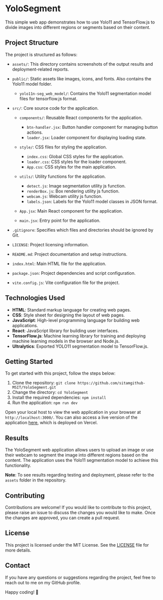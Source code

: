 # YoloSegment

This simple web app demonstrates how to use Yolo11 and TensorFlow.js to divide images into different regions or segments based on their content.

## Project Structure

The project is structured as follows:

- `assets/`: This directory contains screenshots of the output results and deployment-related reports.

- `public/`: Static assets like images, icons, and fonts. Also contains the Yolo11 model folder.

  - `yolo11n-seg_web_model/`: Contains the Yolo11 segmentation model files for tensorflow.js format.

- `src/`: Core source code for the application.

  - `components/`: Reusable React components for the application.

    - `btn-handler.jsx`: Button handler component for managing button actions.
    - `loader.jsx`: Loader component for displaying loading state.

  - `style/`: CSS files for styling the application.

    - `index.css`: Global CSS styles for the application.
    - `loader.css`: CSS styles for the loader component.
    - `App.css`: CSS styles for the main application.

  - `utils/`: Utility functions for the application.

    - `detect.js`: Image segmentation utility js function.
    - `renderBox.js`: Box rendering utility js function.
    - `webcam.js`: Webcam utility js function.
    - `labels.json`: Labels for the Yolo11 model classes in JSON format.

  - `App.jsx`: Main React component for the application.
  - `main.jsx`: Entry point for the application.

- `.gitignore`: Specifies which files and directories should be ignored by Git.
- `LICENSE`: Project licensing information.
- `README.md`: Project documentation and setup instructions.
- `index.html`: Main HTML file for the application.
- `package.json`: Project dependencies and script configuration.
- `vite.config.js`: Vite configuration file for the project.

## Technologies Used

- **HTML**: Standard markup language for creating web pages.
- **CSS**: Style sheet for designing the layout of web pages.
- **JavaScript**: High-level programming language for building web applications.
- **React**: JavaScript library for building user interfaces.
- **TensorFlow.js**: Machine learning library for training and deploying machine learning models in the browser and Node.js.
- **Ultralytics**: Exported YOLO11 segmentation model to TensorFlow.js.

## Getting Started

To get started with this project, follow the steps below:

1. Clone the repository: `git clone https://github.com/sitamgithub-MSIT/YoloSegment.git`
2. Change the directory: `cd YoloSegment`
3. Install the required dependencies: `npm install`
4. Run the application: `npm run dev`

Open your local host to view the web application in your browser at `http://localhost:3000/`. You can also access a live version of the application [here](https://yolo-segment.vercel.app/), which is deployed on Vercel.

## Results

The YoloSegment web application allows users to upload an image or use their webcam to segment the image into different regions based on the content. The application uses the Yolo11 segmentation model to achieve this functionality.

**Note**: To see results regarding testing and deployment, please refer to the `assets` folder in the repository.

## Contributing

Contributions are welcome! If you would like to contribute to this project, please raise an issue to discuss the changes you would like to make. Once the changes are approved, you can create a pull request.

## License

This project is licensed under the MIT License. See the [LICENSE](LICENSE) file for more details.

## Contact

If you have any questions or suggestions regarding the project, feel free to reach out to me on my GitHub profile.

Happy coding! 🚀

